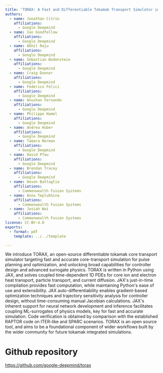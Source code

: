 ```yaml
---
title: 'TORAX: A Fast and Differentiable Tokamak Transport Simulator in JAX'
authors:
  - name: Jonathan Citrin
    affiliations:
      - Google Deepmind
  - name: Ian Goodfellow
    affiliations:
      - Google Deepmind
  - name: Akhil Raju
    affiliations:
      - Google Deepmind
  - name: Sebastian Bodenstein
    affiliations:
      - Google Deepmind
  - name: Craig Donner
    affiliations:
      - Google Deepmind
  - name: Federico Felici
    affiliations:
      - Google Deepmind
  - name: Anushan Fernando
    affiliations:
      - Google Deepmind
  - name: Philippe Hamel
    affiliations:
      - Google Deepmind
  - name: Andrea Huber
    affiliations:
      - Google Deepmind
  - name: Tamara Norman
    affiliations:
      - Google Deepmind
  - name: David Pfau
    affiliations:
      - Google Deepmind
  - name: Brendan Tracey
    affiliations:
      - Google Deepmind
  - name: Devon Battaglia
    affiliations:
      - Commonwealth Fusion Systems
  - name: Anna Teplukhina
    affiliations:
      - Commonwealth Fusion Systems
  - name: Josiah Wai
    affiliations:
      - Commonwealth Fusion Systems
license: CC-BY-4.0
exports:
  - format: pdf
    template: ../../template

---
```


We introduce TORAX, an open-source differentiable tokamak core transport simulator targeting fast and accurate core-transport simulation for pulse planning and optimization, and unlocking broad capabilities for controller design and advanced surrogate physics. TORAX is written in Python using JAX, and solves coupled time-dependent 1D PDEs for core ion and electron heat transport, particle transport, and current diffusion. JAX's just-in-time compilation provides fast computation, while maintaining Python's ease of use and extensibility. JAX auto-differentiability enables gradient-based optimization techniques and trajectory sensitivity analysis for controller design, without time-consuming manual Jacobian calculations. JAX's inherent support for neural network development and inference facilitates coupling ML-surrogates of physics models, key for fast and accurate simulation. Code verification is obtained by comparison with the established RAPTOR code on ITER-like and SPARC scenarios. TORAX is an open source tool, and aims to be a foundational component of wider workflows built by the wider community for future tokamak integrated simulations.

# Github repository
https://github.com/google-deepmind/torax

